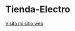 # Tienda-Electro
<a href="https://christian01angel.github.io/Tienda-Electro/">Visita mi sitio web</a>
